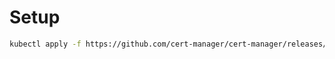 # Setup

```bash
kubectl apply -f https://github.com/cert-manager/cert-manager/releases/download/v1.15.3/cert-manager.yaml
```